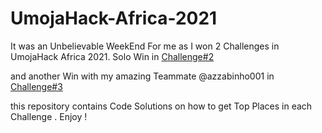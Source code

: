 # UmojaHack-Africa-2021

It was an Unbelievable WeekEnd For me as I won 2 Challenges in UmojaHack Africa 2021. Solo Win in [Challenge#2](https://github.com/Az-Ks/UmojaHack-Africa-2021/tree/main/Challenge%232%20-%20Sendy%20-%20Delivery%20Rider%20Response)

and another Win with my amazing Teammate @azzabinho001 in [Challenge#3](https://github.com/Az-Ks/UmojaHack-Africa-2021/tree/main/Challenge%233%20-%20Financial%20Resilience)

this repository contains Code Solutions on how to get Top Places in each Challenge . Enjoy !
